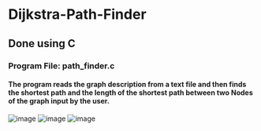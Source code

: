 # Dijkstra-Path-Finder
## Done using C
### Program File: path_finder.c
#### The program reads the graph description from a text file and then finds the shortest path and the length of the shortest path between two Nodes of the graph input by the user.
![image](https://user-images.githubusercontent.com/53326887/209690856-5ece857c-56da-4a9a-9d77-fdc32113911b.png)
![image](https://user-images.githubusercontent.com/53326887/209691131-b6516195-9b2a-42ec-80d3-5446dae465d4.png)
![image](https://user-images.githubusercontent.com/53326887/209691275-f2b9de19-0047-4843-b22e-ccc46847a6d4.png)
